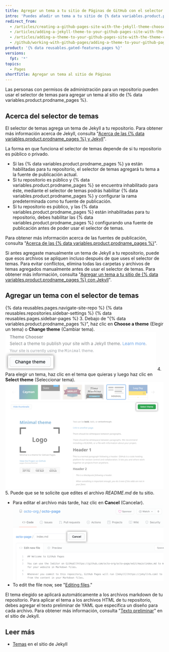 ```yaml
---
title: Agregar un tema a tu sitio de Páginas de GitHub con el selector de tema
intro: 'Puedes añadir un tema a tu sitio de {% data variables.product.prodname_pages %} para personalizar la apariencia de tu sitio.'
redirect_from:
  - /articles/creating-a-github-pages-site-with-the-jekyll-theme-chooser/
  - /articles/adding-a-jekyll-theme-to-your-github-pages-site-with-the-jekyll-theme-chooser/
  - /articles/adding-a-theme-to-your-github-pages-site-with-the-theme-chooser
  - /github/working-with-github-pages/adding-a-theme-to-your-github-pages-site-with-the-theme-chooser
product: '{% data reusables.gated-features.pages %}'
versions:
  fpt: '*'
topics:
  - Pages
shortTitle: Agregar un tema al sitio de Páginas
---
```


Las personas con permisos de administración para un repositorio pueden usar el selector de temas para agregar un tema al sitio de {% data variables.product.prodname_pages %}.

## Acerca del selector de temas

El selector de temas agrega un tema de Jekyll a tu repositorio. Para obtener más información acerca de Jekyll, consulta "[Acerca de las {% data variables.product.prodname_pages %} y Jekyll](/articles/about-github-pages-and-jekyll)".

La forma en que funciona el selector de temas depende de si tu repositorio es público o privado.
  - Si las {% data variables.product.prodname_pages %} ya están habilitadas para tu repositorio, el selector de temas agregará tu tema a la fuente de publicación actual.
  - Si tu repositorio es público y {% data variables.product.prodname_pages %} se encuentra inhabilitado para éste, mediante el selector de temas podrás habilitar {% data variables.product.prodname_pages %} y configurar la rama predeterminada como tu fuente de publicación.
  - Si tu repositorio es público, y las {% data variables.product.prodname_pages %} están inhabilitadas para tu repositorio, debes habilitar las {% data variables.product.prodname_pages %} configurando una fuente de publicación antes de poder usar el selector de temas.

Para obtener más información acerca de las fuentes de publicación, consulta "[Acerca de las {% data variables.product.prodname_pages %}](/articles/about-github-pages#publishing-sources-for-github-pages-sites)".

Si antes agregaste manualmente un tema de Jekyll a tu repositorio, puede que esos archivos se apliquen incluso después de que uses el selector de temas. Para evitar conflictos, elimina todas las carpetas y archivos de temas agregados manualmente antes de usar el selector de temas. Para obtener más información, consulta "[Agregar un tema a tu sitio de {% data variables.product.prodname_pages %} con Jekyll](/articles/adding-a-theme-to-your-github-pages-site-using-jekyll)".

## Agregar un tema con el selector de temas

{% data reusables.pages.navigate-site-repo %}
{% data reusables.repositories.sidebar-settings %}
{% data reusables.pages.sidebar-pages %}
3. Debajo de "{% data variables.product.prodname_pages %}", haz clic en **Choose a theme** (Elegir un tema) o **Change theme** (Cambiar tema). ![Elija un botón del tema](/assets/images/help/pages/choose-a-theme.png)
4. Para elegir un tema, haz clic en el tema que quieras y luego haz clic en **Select theme** (Seleccionar tema). ![Opciones de temas y botón Select theme (Seleccionar tema)](/assets/images/help/pages/select-theme.png)
5. Puede que se te solicite que edites el archivo *README.md* de tu sitio.
   - Para editar el archivo más tarde, haz clic en **Cancel** (Cancelar). ![Enlace de cancelación al editar un archivo](/assets/images/help/pages/cancel-edit.png)
   - To edit the file now, see "[Editing files](/repositories/working-with-files/managing-files/editing-files)."

El tema elegido se aplicará automáticamente a los archivos markdown de tu repositorio. Para aplicar el tema a los archivos HTML de tu repositorio, debes agregar el texto preliminar de YAML que especifica un diseño para cada archivo. Para obtener más información, consulta "[Texto preliminar](https://jekyllrb.com/docs/front-matter/)" en el sitio de Jekyll.

## Leer más

- [Temas](https://jekyllrb.com/docs/themes/) en el sitio de Jekyll
